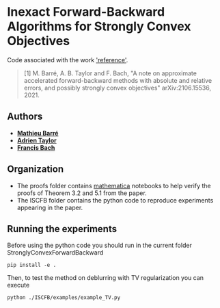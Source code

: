 # Inexact Forward-Backward Algorithms for Strongly Convex Objectives

Code associated with the work ['reference'](https://arxiv.org/abs/2106.15536).

> [1] M. Barré, A. B. Taylor and F. Bach, "A note on approximate accelerated forward-backward methods with absolute and relative errors, and possibly strongly convex objectives" arXiv:2106.15536, 2021.

## Authors

- [**Mathieu Barré**](https://mathbarre.github.io/)
- [**Adrien Taylor**](https://www.di.ens.fr/~ataylor/)
- [**Francis Bach**](https://www.di.ens.fr/~fbach/)

## Organization

- The proofs folder contains [mathematica](https://www.wolfram.com/mathematica/) notebooks to help verify the proofs of Theorem 3.2 and 5.1 from the paper.
- The ISCFB folder contains the python code to reproduce experiments appearing in the paper.

## Running the experiments

Before using the python code you should run in the current folder StronglyConvexForwardBackward

```console
pip install -e .
```

Then, to test the method on deblurring with TV regularization you can execute

```console
python ./ISCFB/examples/example_TV.py
```
